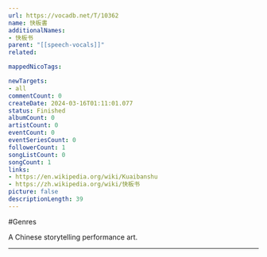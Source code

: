 ```yaml
---
url: https://vocadb.net/T/10362
name: 快板書
additionalNames: 
- 快板书
parent: "[[speech-vocals]]"
related:

mappedNicoTags:

newTargets:
- all
commentCount: 0
createDate: 2024-03-16T01:11:01.077
status: Finished
albumCount: 0
artistCount: 0
eventCount: 0
eventSeriesCount: 0
followerCount: 1
songListCount: 0
songCount: 1
links: 
- https://en.wikipedia.org/wiki/Kuaibanshu
- https://zh.wikipedia.org/wiki/快板书
picture: false
descriptionLength: 39
---
```


#Genres

A Chinese storytelling performance art.

---

